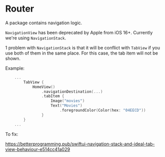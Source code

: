 # Router

A package contains navigation logic.

`NavigationView` has been deprecated by Apple from iOS 16+. Currently we're using `NavigationStack`.

1 problem with `NavigationStack` is that it will be conflict with `TabView` if you use both of them in the same place. For this case, the tab item will not be shown.

Example:

```swift
    ...
        TabView {
            HomeView()
                .navigationDestination(...)
                .tabItem {
                    Image("movies")
                    Text("Movies")
                        .foregroundColor(Color(hex: "04EECD"))
                }
        }
    ...
```

To fix:

https://betterprogramming.pub/swiftui-navigation-stack-and-ideal-tab-view-behaviour-e514cc41a029

